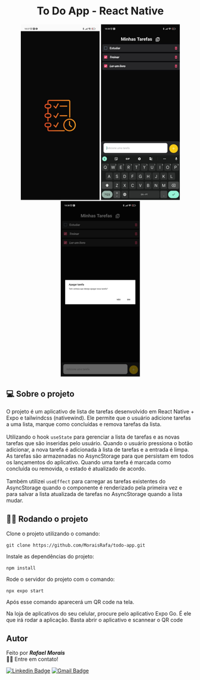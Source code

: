 <h1 align="center"> To Do App - React Native </h1>
<p  align="center" width=>
<img  src="./assets/screen01.png" height="470" alt=""  />
<img  src="./assets/screen02.png" height="470" alt=""  />
<img  src="./assets/screen03.png" height="470"  alt=""  />
</p>

## 💻 Sobre o projeto
O projeto é um aplicativo de lista de tarefas desenvolvido em React Native + Expo e tailwindcss (nativewind). Ele permite que o usuário adicione tarefas a uma lista, marque como concluídas e remova tarefas da lista. <br><br>
Utilizando o hook `useState` para gerenciar a lista de tarefas e as novas tarefas que são inseridas pelo usuário. Quando o usuário pressiona o botão adicionar, a nova tarefa é adicionada à lista de tarefas e a entrada é limpa. As tarefas são armazenadas no AsyncStorage para que persistam em todos os lançamentos do aplicativo. Quando uma tarefa é marcada como concluída ou removida, o estado é atualizado de acordo.<br><br>
Também utilizei `useEffect` para carregar as tarefas existentes do AsyncStorage quando o componente é renderizado pela primeira vez e para salvar a lista atualizada de tarefas no AsyncStorage quando a lista mudar.

## 👨‍💻 Rodando o projeto
Clone o projeto utilizando o comando:
```
git clone https://github.com/MoraisRafa/todo-app.git
```
Instale as dependências do projeto:
```
npm install
```
Rode o servidor do projeto com o comando:
```
npx expo start
```
Após esse comando aparecerá um QR code na tela.

Na loja de aplicativos do seu celular, procure pelo aplicativo Expo Go. É ele que irá rodar a aplicação. Basta abrir o aplicativo e scannear o QR code



## Autor

Feito por ***Rafael Morais***
<br>
👋🏽 Entre em contato!

[![Linkedin Badge](https://img.shields.io/badge/-Rafael_Morais-blue?style=flat-square&logo=Linkedin&logoColor=white&link=https://www.linkedin.com/in/tgmarinho/)](https://www.linkedin.com/in/moraisrafaa/)
[![Gmail Badge](https://img.shields.io/badge/-faael.elias@outlook.com-red?style=flat-square&logo=gmail&logoColor=white&link=mailto:faael.elias@outlook.com)](mailto:faael.elias@outlook.com)
